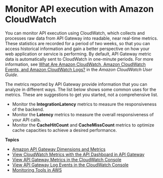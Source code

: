 # Monitor API execution with Amazon CloudWatch<a name="monitoring-cloudwatch"></a>

You can monitor API execution using CloudWatch, which collects and processes raw data from API Gateway into readable, near real\-time metrics\. These statistics are recorded for a period of two weeks, so that you can access historical information and gain a better perspective on how your web application or service is performing\. By default, API Gateway metric data is automatically sent to CloudWatch in one\-minute periods\. For more information, see [What Are Amazon CloudWatch, Amazon CloudWatch Events, and Amazon CloudWatch Logs?](http://docs.aws.amazon.com/AmazonCloudWatch/latest/monitoring/WhatIsCloudWatch.html) in the *Amazon CloudWatch User Guide*\.

The metrics reported by API Gateway provide information that you can analyze in different ways\. The list below shows some common uses for the metrics\. These are suggestions to get you started, not a comprehensive list\.
+ Monitor the **IntegrationLatency** metrics to measure the responsiveness of the backend\.
+ Monitor the **Latency** metrics to measure the overall responsiveness of your API calls\.
+ Monitor the **CacheHitCount** and **CacheMissCount** metrics to optimize cache capacities to achieve a desired performance\.

**Topics**
+ [Amazon API Gateway Dimensions and Metrics](api-gateway-metrics-and-dimensions.md)
+ [View CloudWatch Metrics with the API Dashboard in API Gateway](how-to-api-dashboard.md)
+ [View API Gateway Metrics in the CloudWatch Console](metrics_dimensions_view_in_cloud_watch.md)
+ [View API Gateway Log Events in the CloudWatch Console](view-cloudwatch-log-events-in-cloudwatch-console.md)
+ [Monitoring Tools in AWS](monitoring_automated_manual.md)